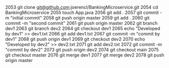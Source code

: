  2053  git clone git@github.com:joerencl/BankingMicroservice.git
 2054  cd BankingMicroservice
 2055  touch App.java
 2056  git add .
 2057  git commit -m "initial commit"
 2058  git push origin master
 2059  git add .
 2060  git commit -m "second commit"
 2061  git push origin master
 2062  git branch dev1
 2063  git branch dev2
 2064  git checkout dev1
 2065  echo "Developed by dev1" >> dev1.txt
 2066  git add dev1.txt
 2067  git commit -m "commit by dev1"
 2068  git push origin dev1
 2069  git checkout dev2
 2070  echo "Developed by dev2" >> dev2.txt
 2071  git add dev2.txt
 2072  git commit -m "commit by dev2"
 2073  git push origin dev2
 2074  git checkout main
 2075  git checkout master
 2076  git merge dev1
 2077  git merge dev2
 2078  git push origin master
